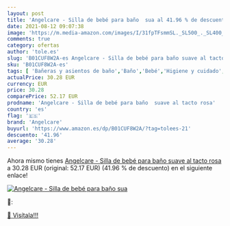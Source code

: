 ```yaml
---
layout: post
title: 'Angelcare - Silla de bebé para baño  sua al 41.96 % de descuento'
date: 2021-08-12 09:07:38
image: 'https://m.media-amazon.com/images/I/31fpTFsmmSL._SL500_._SL400_.jpg'
comments: true
category: ofertas
author: 'tole.es'
slug: 'B01CUF8W2A-es Angelcare - Silla de bebé para baño suave al tacto rosa'
sku: 'B01CUF8W2A-es'
tags: [ 'Bañeras y asientos de baño','Baño','Bebé','Higiene y cuidado','angelcare','bebé', ]
actualPrice: 30.28 EUR
currency: EUR
price: 30.28
comparePrice: 52.17 EUR
prodname: 'Angelcare - Silla de bebé para baño  suave al tacto rosa'
country: 'es'
flag: '🇪🇸'
brand: 'Angelcare'
buyurl: 'https://www.amazon.es/dp/B01CUF8W2A/?tag=tolees-21'
descuento: '41.96'
average: '30.28'
---
```


Ahora mismo tienes [Angelcare - Silla de bebé para baño  suave al tacto rosa](https://www.amazon.es/dp/B01CUF8W2A/?tag=tolees-21) a 30.28 EUR (original: 52.17 EUR) (41.96 %  de descuento) en el siguiente enlace!

[![Angelcare - Silla de bebé para baño  sua](https://m.media-amazon.com/images/I/31fpTFsmmSL._SL500_._SL400_.jpg)](https://www.amazon.es/dp/B01CUF8W2A/?tag=tolees-21)

🔎:


[🛒 Visítala!!!](https://www.amazon.es/dp/B01CUF8W2A/?tag=tolees-21)

